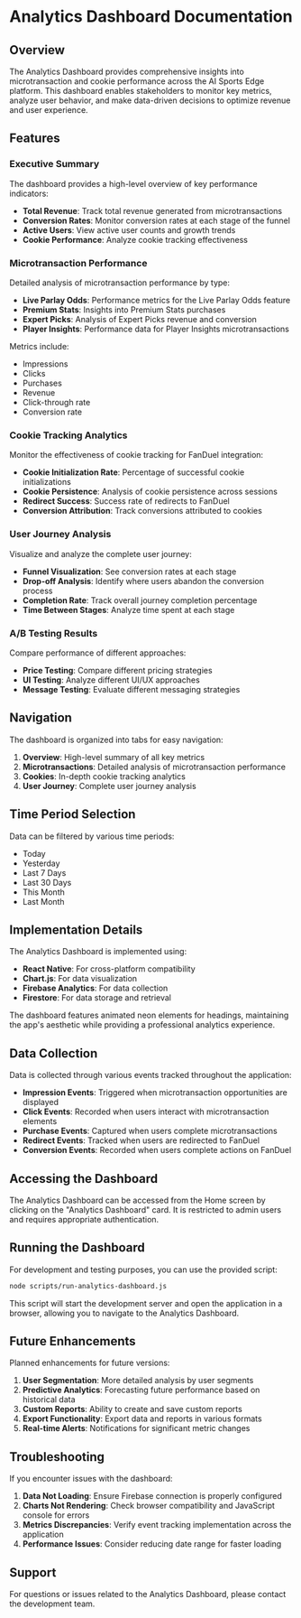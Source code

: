 # Analytics Dashboard Documentation

## Overview

The Analytics Dashboard provides comprehensive insights into microtransaction and cookie performance across the AI Sports Edge platform. This dashboard enables stakeholders to monitor key metrics, analyze user behavior, and make data-driven decisions to optimize revenue and user experience.

## Features

### Executive Summary

The dashboard provides a high-level overview of key performance indicators:

- **Total Revenue**: Track total revenue generated from microtransactions
- **Conversion Rates**: Monitor conversion rates at each stage of the funnel
- **Active Users**: View active user counts and growth trends
- **Cookie Performance**: Analyze cookie tracking effectiveness

### Microtransaction Performance

Detailed analysis of microtransaction performance by type:

- **Live Parlay Odds**: Performance metrics for the Live Parlay Odds feature
- **Premium Stats**: Insights into Premium Stats purchases
- **Expert Picks**: Analysis of Expert Picks revenue and conversion
- **Player Insights**: Performance data for Player Insights microtransactions

Metrics include:
- Impressions
- Clicks
- Purchases
- Revenue
- Click-through rate
- Conversion rate

### Cookie Tracking Analytics

Monitor the effectiveness of cookie tracking for FanDuel integration:

- **Cookie Initialization Rate**: Percentage of successful cookie initializations
- **Cookie Persistence**: Analysis of cookie persistence across sessions
- **Redirect Success**: Success rate of redirects to FanDuel
- **Conversion Attribution**: Track conversions attributed to cookies

### User Journey Analysis

Visualize and analyze the complete user journey:

- **Funnel Visualization**: See conversion rates at each stage
- **Drop-off Analysis**: Identify where users abandon the conversion process
- **Completion Rate**: Track overall journey completion percentage
- **Time Between Stages**: Analyze time spent at each stage

### A/B Testing Results

Compare performance of different approaches:

- **Price Testing**: Compare different pricing strategies
- **UI Testing**: Analyze different UI/UX approaches
- **Message Testing**: Evaluate different messaging strategies

## Navigation

The dashboard is organized into tabs for easy navigation:

1. **Overview**: High-level summary of all key metrics
2. **Microtransactions**: Detailed analysis of microtransaction performance
3. **Cookies**: In-depth cookie tracking analytics
4. **User Journey**: Complete user journey analysis

## Time Period Selection

Data can be filtered by various time periods:

- Today
- Yesterday
- Last 7 Days
- Last 30 Days
- This Month
- Last Month

## Implementation Details

The Analytics Dashboard is implemented using:

- **React Native**: For cross-platform compatibility
- **Chart.js**: For data visualization
- **Firebase Analytics**: For data collection
- **Firestore**: For data storage and retrieval

The dashboard features animated neon elements for headings, maintaining the app's aesthetic while providing a professional analytics experience.

## Data Collection

Data is collected through various events tracked throughout the application:

- **Impression Events**: Triggered when microtransaction opportunities are displayed
- **Click Events**: Recorded when users interact with microtransaction elements
- **Purchase Events**: Captured when users complete microtransactions
- **Redirect Events**: Tracked when users are redirected to FanDuel
- **Conversion Events**: Recorded when users complete actions on FanDuel

## Accessing the Dashboard

The Analytics Dashboard can be accessed from the Home screen by clicking on the "Analytics Dashboard" card. It is restricted to admin users and requires appropriate authentication.

## Running the Dashboard

For development and testing purposes, you can use the provided script:

```bash
node scripts/run-analytics-dashboard.js
```

This script will start the development server and open the application in a browser, allowing you to navigate to the Analytics Dashboard.

## Future Enhancements

Planned enhancements for future versions:

1. **User Segmentation**: More detailed analysis by user segments
2. **Predictive Analytics**: Forecasting future performance based on historical data
3. **Custom Reports**: Ability to create and save custom reports
4. **Export Functionality**: Export data and reports in various formats
5. **Real-time Alerts**: Notifications for significant metric changes

## Troubleshooting

If you encounter issues with the dashboard:

1. **Data Not Loading**: Ensure Firebase connection is properly configured
2. **Charts Not Rendering**: Check browser compatibility and JavaScript console for errors
3. **Metrics Discrepancies**: Verify event tracking implementation across the application
4. **Performance Issues**: Consider reducing date range for faster loading

## Support

For questions or issues related to the Analytics Dashboard, please contact the development team.